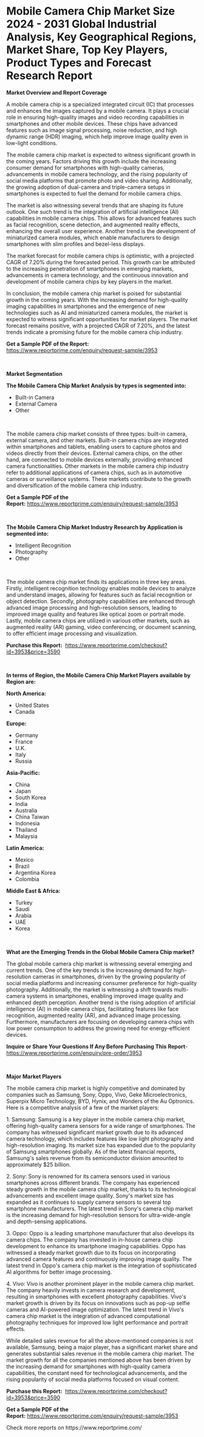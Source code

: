 <p><h1>Mobile Camera Chip Market Size 2024 - 2031 Global Industrial Analysis, Key Geographical Regions, Market Share, Top Key Players, Product Types and Forecast Research Report</h1></p><p><strong>Market Overview and Report Coverage</strong></p>
<p><p>A mobile camera chip is a specialized integrated circuit (IC) that processes and enhances the images captured by a mobile camera. It plays a crucial role in ensuring high-quality images and video recording capabilities in smartphones and other mobile devices. These chips have advanced features such as image signal processing, noise reduction, and high dynamic range (HDR) imaging, which help improve image quality even in low-light conditions.</p><p>The mobile camera chip market is expected to witness significant growth in the coming years. Factors driving this growth include the increasing consumer demand for smartphones with high-quality cameras, advancements in mobile camera technology, and the rising popularity of social media platforms that promote photo and video sharing. Additionally, the growing adoption of dual-camera and triple-camera setups in smartphones is expected to fuel the demand for mobile camera chips.</p><p>The market is also witnessing several trends that are shaping its future outlook. One such trend is the integration of artificial intelligence (AI) capabilities in mobile camera chips. This allows for advanced features such as facial recognition, scene detection, and augmented reality effects, enhancing the overall user experience. Another trend is the development of miniaturized camera modules, which enable manufacturers to design smartphones with slim profiles and bezel-less displays.</p><p>The market forecast for mobile camera chips is optimistic, with a projected CAGR of 7.20% during the forecasted period. This growth can be attributed to the increasing penetration of smartphones in emerging markets, advancements in camera technology, and the continuous innovation and development of mobile camera chips by key players in the market.</p><p>In conclusion, the mobile camera chip market is poised for substantial growth in the coming years. With the increasing demand for high-quality imaging capabilities in smartphones and the emergence of new technologies such as AI and miniaturized camera modules, the market is expected to witness significant opportunities for market players. The market forecast remains positive, with a projected CAGR of 7.20%, and the latest trends indicate a promising future for the mobile camera chip industry.</p></p>
<p><strong>Get a Sample PDF of the Report:</strong> <a href="https://www.reportprime.com/enquiry/request-sample/3953">https://www.reportprime.com/enquiry/request-sample/3953</a></p>
<p>&nbsp;</p>
<p><strong>Market Segmentation</strong></p>
<p><strong>The Mobile Camera Chip Market Analysis by types is segmented into:</strong></p>
<p><ul><li>Built-in Camera</li><li>External Camera</li><li>Other</li></ul></p>
<p>&nbsp;</p>
<p><p>The mobile camera chip market consists of three types: built-in camera, external camera, and other markets. Built-in camera chips are integrated within smartphones and tablets, enabling users to capture photos and videos directly from their devices. External camera chips, on the other hand, are connected to mobile devices externally, providing enhanced camera functionalities. Other markets in the mobile camera chip industry refer to additional applications of camera chips, such as in automotive cameras or surveillance systems. These markets contribute to the growth and diversification of the mobile camera chip industry.</p></p>
<p><strong>Get a Sample PDF of the Report:</strong>&nbsp;<a href="https://www.reportprime.com/enquiry/request-sample/3953">https://www.reportprime.com/enquiry/request-sample/3953</a></p>
<p>&nbsp;</p>
<p><strong>The Mobile Camera Chip Market Industry Research by Application is segmented into:</strong></p>
<p><ul><li>Intelligent Recognition</li><li>Photography</li><li>Other</li></ul></p>
<p>&nbsp;</p>
<p><p>The mobile camera chip market finds its applications in three key areas. Firstly, intelligent recognition technology enables mobile devices to analyze and understand images, allowing for features such as facial recognition or object detection. Secondly, photography capabilities are enhanced through advanced image processing and high-resolution sensors, leading to improved image quality and features like optical zoom or portrait mode. Lastly, mobile camera chips are utilized in various other markets, such as augmented reality (AR) gaming, video conferencing, or document scanning, to offer efficient image processing and visualization.</p></p>
<p><strong>Purchase this Report:</strong>&nbsp; <a href="https://www.reportprime.com/checkout?id=3953&price=3590">https://www.reportprime.com/checkout?id=3953&price=3590</a></p>
<p>&nbsp;</p>
<p><strong>In terms of Region, the Mobile Camera Chip Market Players available by Region are:</strong></p>
<p>
    <p> <strong> North America: </strong>
        <ul>
            <li>United States</li>
            <li>Canada</li>
        </ul>
        </p> 
    <p> <strong> Europe: </strong>
        <ul>
            <li>Germany</li>
            <li>France</li>
            <li>U.K.</li>
            <li>Italy</li>
            <li>Russia</li>
        </ul>
        </p> 
    <p> <strong> Asia-Pacific: </strong>
        <ul>
            <li>China</li>
            <li>Japan</li>
            <li>South Korea</li>
            <li>India</li>
            <li>Australia</li>
            <li>China Taiwan</li>
            <li>Indonesia</li>
            <li>Thailand</li>
            <li>Malaysia</li>
        </ul>
        </p> 
    <p> <strong> Latin America: </strong>
        <ul>
            <li>Mexico</li>
            <li>Brazil</li>
            <li>Argentina Korea</li>
            <li>Colombia</li>
        </ul>
        </p> 
    <p> <strong> Middle East & Africa: </strong>
        <ul>
            <li>Turkey</li>
            <li>Saudi</li>
            <li>Arabia</li>
            <li>UAE</li>
            <li>Korea</li>
        </ul>
    </p>
    </p>
<p>&nbsp;</p>
<p><strong>What are the Emerging Trends in the Global Mobile Camera Chip market?</strong></p>
<p><p>The global mobile camera chip market is witnessing several emerging and current trends. One of the key trends is the increasing demand for high-resolution cameras in smartphones, driven by the growing popularity of social media platforms and increasing consumer preference for high-quality photography. Additionally, the market is witnessing a shift towards multi-camera systems in smartphones, enabling improved image quality and enhanced depth perception. Another trend is the rising adoption of artificial intelligence (AI) in mobile camera chips, facilitating features like face recognition, augmented reality (AR), and advanced image processing. Furthermore, manufacturers are focusing on developing camera chips with low power consumption to address the growing need for energy-efficient devices.</p></p>
<p><strong>Inquire or Share Your Questions If Any Before Purchasing This Report</strong>- <a href="https://www.reportprime.com/enquiry/pre-order/3953">https://www.reportprime.com/enquiry/pre-order/3953</a></p>
<p>&nbsp;</p>
<p><strong>Major Market Players</strong></p>
<p><p>The mobile camera chip market is highly competitive and dominated by companies such as Samsung, Sony, Oppo, Vivo, Geke Microelectronics, Superpix Micro Technology, BYD, Hynix, and Wonders of the Au Optronics. Here is a competitive analysis of a few of the market players:</p><p>1. Samsung: Samsung is a key player in the mobile camera chip market, offering high-quality camera sensors for a wide range of smartphones. The company has witnessed significant market growth due to its advanced camera technology, which includes features like low light photography and high-resolution imaging. Its market size has expanded due to the popularity of Samsung smartphones globally. As of the latest financial reports, Samsung's sales revenue from its semiconductor division amounted to approximately $25 billion.</p><p>2. Sony: Sony is renowned for its camera sensors used in various smartphones across different brands. The company has experienced steady growth in the mobile camera chip market, thanks to its technological advancements and excellent image quality. Sony's market size has expanded as it continues to supply camera sensors to several top smartphone manufacturers. The latest trend in Sony's camera chip market is the increasing demand for high-resolution sensors for ultra-wide-angle and depth-sensing applications.</p><p>3. Oppo: Oppo is a leading smartphone manufacturer that also develops its camera chips. The company has invested in in-house camera chip development to enhance its smartphone imaging capabilities. Oppo has witnessed a steady market growth due to its focus on incorporating advanced camera features and continuously improving image quality. The latest trend in Oppo's camera chip market is the integration of sophisticated AI algorithms for better image processing.</p><p>4. Vivo: Vivo is another prominent player in the mobile camera chip market. The company heavily invests in camera research and development, resulting in smartphones with excellent photography capabilities. Vivo's market growth is driven by its focus on innovations such as pop-up selfie cameras and AI-powered image optimization. The latest trend in Vivo's camera chip market is the integration of advanced computational photography techniques for improved low light performance and portrait effects.</p><p>While detailed sales revenue for all the above-mentioned companies is not available, Samsung, being a major player, has a significant market share and generates substantial sales revenue in the mobile camera chip market. The market growth for all the companies mentioned above has been driven by the increasing demand for smartphones with high-quality camera capabilities, the constant need for technological advancements, and the rising popularity of social media platforms focused on visual content.</p></p>
<p><strong>Purchase this Report:</strong>&nbsp;&nbsp;<a href="https://www.reportprime.com/checkout?id=3953&price=3590">https://www.reportprime.com/checkout?id=3953&price=3590</a></p>
<p></p>
<p><strong>Get a Sample PDF of the Report:</strong>&nbsp;<a href="https://www.reportprime.com/enquiry/request-sample/3953">https://www.reportprime.com/enquiry/request-sample/3953</a></p>
<p>Check more reports on https://www.reportprime.com/</p>